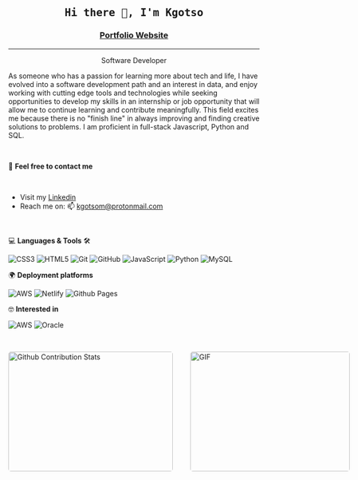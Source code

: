 <h2 align='center'><samp><strong>Hi there 👋, I'm Kgotso</strong></samp></h2>
<h3 align='center'><strong><a href="https://kgotso.netlify.app" target="_blank">Portfolio Website</a></strong></h3>
<hr>
<p align='center'>Software Developer</p>

<p>As someone who has a passion for learning more about tech and life, I have evolved into a software development path and an interest in data, and enjoy working with cutting edge tools and technologies while seeking opportunities to develop my skills in an internship or job opportunity that will allow me to continue learning and contribute meaningfully. This field excites me because there is no "finish line" in always improving and finding creative solutions to problems. I am proficient in full-stack Javascript, Python and SQL. </p>
<br>

📝 **Feel free to contact me**

<br>

- Visit my [Linkedin](https://www.linkedin.com/in/kgotso-makhalimele/)
- Reach me on: 📫 kgotsom@protonmail.com

<br>

💻 **Languages & Tools** 🛠️<br>

![CSS3](https://img.shields.io/badge/css3-%231572B6.svg?style=for-the-badge&logo=css3&logoColor=white)
![HTML5](https://img.shields.io/badge/html5-%23E34F26.svg?style=for-the-badge&logo=html5&logoColor=white)
![Git](https://img.shields.io/badge/git-%23F05033.svg?style=for-the-badge&logo=git&logoColor=white)
![GitHub](https://img.shields.io/badge/github-%23121011.svg?style=for-the-badge&logo=github&logoColor=white)
![JavaScript](https://img.shields.io/badge/javascript-%23323330.svg?style=for-the-badge&logo=javascript&logoColor=%23F7DF1E)
![Python](https://img.shields.io/badge/python-3670A0?style=for-the-badge&logo=python&logoColor=ffdd54)
![MySQL](https://img.shields.io/badge/mysql-%2300f.svg?style=for-the-badge&logo=mysql&logoColor=white)

🌍 **Deployment platforms**<br>

![AWS](https://img.shields.io/badge/AWS-%23FF9900.svg?style=for-the-badge&logo=amazon-aws&logoColor=white)
![Netlify](https://img.shields.io/badge/netlify-%23000000.svg?style=for-the-badge&logo=netlify&logoColor=#00C7B7)
![Github Pages](https://img.shields.io/badge/github%20pages-121013?style=for-the-badge&logo=github&logoColor=white)

🤓 **Interested in** <br>

![AWS](https://img.shields.io/badge/AWS-%23FF9900.svg?style=for-the-badge&logo=amazon-aws&logoColor=white)
![Oracle](https://img.shields.io/badge/Oracle-F80000?style=for-the-badge&logo=oracle&logoColor=white)


</br>
<p style="display: flex; justify-content: space-between;">
<img style="border-radius: 5px; margin-bottom: 5px" alt="Github Contribution Stats" width="330px" height="240px" src="https://github-contribution-stats.vercel.app/api/?username=kgotsosm" />
<img style="border-radius: 5px; margin: 0 0 5px 35px;" alt="GIF" width="320px" height="240px" src="https://miro.medium.com/max/875/1*Urc28sbnORGOW5oyohQ06g.gif" />
</p>
